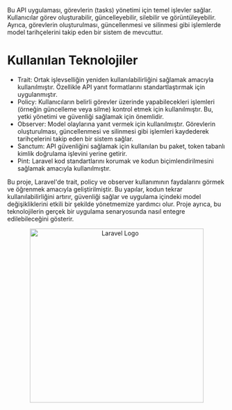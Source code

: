 
Bu API uygulaması, görevlerin (tasks) yönetimi için temel işlevler sağlar. Kullanıcılar görev oluşturabilir, güncelleyebilir, silebilir ve görüntüleyebilir. Ayrıca, görevlerin oluşturulması, güncellenmesi ve silinmesi gibi işlemlerde model tarihçelerini takip eden bir sistem de mevcuttur.

<h1>Kullanılan Teknolojiler</h1>
<ul>
    <li>Trait: Ortak işlevselliğin yeniden kullanılabilirliğini sağlamak amacıyla kullanılmıştır. Özellikle API yanıt formatlarını standartlaştırmak için uygulanmıştır.</li>
    <li>Policy: Kullanıcıların belirli görevler üzerinde yapabilecekleri işlemleri (örneğin güncelleme veya silme) kontrol etmek için kullanılmıştır. Bu, yetki yönetimi ve güvenliği sağlamak için önemlidir.</li>
    <li>Observer: Model olaylarına yanıt vermek için kullanılmıştır. Görevlerin oluşturulması, güncellenmesi ve silinmesi gibi işlemleri kaydederek tarihçelerini takip eden bir sistem sağlar.</li>
    <li>Sanctum: API güvenliğini sağlamak için kullanılan bu paket, token tabanlı kimlik doğrulama işlevini yerine getirir.</li>
    <li>Pint: Laravel kod standartlarını korumak ve kodun biçimlendirilmesini sağlamak amacıyla kullanılmıştır.</li>
</ul>

Bu proje, Laravel'de trait, policy ve observer kullanımının faydalarını görmek ve öğrenmek amacıyla geliştirilmiştir. Bu yapılar, kodun tekrar kullanılabilirliğini artırır, güvenliği sağlar ve uygulama içindeki model değişikliklerini etkili bir şekilde yönetmemize yardımcı olur. Proje ayrıca, bu teknolojilerin gerçek bir uygulama senaryosunda nasıl entegre edilebileceğini gösterir.

<p align="center"><a href="https://laravel.com" target="_blank"><img src="https://raw.githubusercontent.com/laravel/art/master/logo-lockup/5%20SVG/2%20CMYK/1%20Full%20Color/laravel-logolockup-cmyk-red.svg" width="400" alt="Laravel Logo"></a></p>
